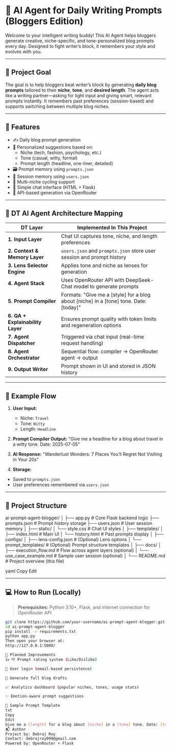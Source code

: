 # 🧠 AI Agent for Daily Writing Prompts (Bloggers Edition)

Welcome to your intelligent writing buddy! This AI Agent helps bloggers generate creative, niche-specific, and tone-personalized blog prompts every day. Designed to fight writer’s block, it remembers your style and evolves with you.

---

## 🎯 Project Goal

The goal is to help bloggers beat writer’s block by generating **daily blog prompts** tailored to their **niche**, **tone**, and **desired length**. The agent acts like a writing partner—asking for light input and giving smart, relevant prompts instantly. It remembers past preferences (session-based) and supports switching between multiple blog niches.

---

## 🚀 Features

- ✍️ Daily blog prompt generation
- 🧠 Personalized suggestions based on:
  - Niche (tech, fashion, psychology, etc.)
  - Tone (casual, witty, formal)
  - Prompt length (headline, one-liner, detailed)
- 🗃 Prompt memory using `prompts.json`
- 🧑 Session memory using `users.json`
- 🔁 Multi-niche cycling support
- 💬 Simple chat interface (HTML + Flask)
- 🔐 API-based generation via OpenRouter

---

## 🧠 DT AI Agent Architecture Mapping

| DT Layer | Implemented In This Project |
|----------|-----------------------------|
| **1. Input Layer** | Chat UI captures tone, niche, and length preferences |
| **2. Context & Memory Layer** | `users.json` and `prompts.json` store user session and prompt history |
| **3. Lens Selector Engine** | Applies tone and niche as lenses for generation |
| **4. Agent Stack** | Uses OpenRouter API with DeepSeek-Chat model to generate prompts |
| **5. Prompt Compiler** | Formats: "Give me a [style] for a blog about [niche] in a [tone] tone. Date: [today]" |
| **6. QA + Explainability Layer** | Ensures prompt quality with token limits and regeneration options |
| **7. Agent Dispatcher** | Triggered via chat input (real-time request handling) |
| **8. Agent Orchestrator** | Sequential flow: compiler → OpenRouter agent → output |
| **9. Output Writer** | Prompt shown in UI and stored in JSON history |

---

## 🧾 Example Flow

1. **User Input:**
   - Niche: `Travel`
   - Tone: `Witty`
   - Length: `Headline`

2. **Prompt Compiler Output:**
"Give me a headline for a blog about travel in a witty tone. Date: 2025-07-05"
3. **AI Response:**
"Wanderlust Wonders: 7 Places You’ll Regret Not Visiting in Your 20s"
4. **Storage:**
- Saved to `prompts.json`
- User preferences remembered via `users.json`

---

## 📁 Project Structure

ai-prompt-agent-blogger/
│
├── app.py # Core Flask backend logic
├── prompts.json # Prompt history storage
├── users.json # User session memory
│
├── static/
│ └── style.css # Chat UI styles
│
├── templates/
│ ├── index.html # Main UI
│ └── history.html # Past prompts display
│
├── configs/
│ ├── lens-config.json # (Optional) Lens options
│ └── prompt_templates/ # (Optional) Prompt structure templates
│
├── docs/
│ ├── execution_flow.md # Flow across agent layers (optional)
│ └── use_case_example.md # Sample user session (optional)
│
└── README.md # Project overview (this file)

yaml
Copy
Edit

---

## 💻 How to Run (Locally)

> **Prerequisites:** Python 3.10+, Flask, and internet connection for OpenRouter API

```bash
git clone https://github.com/your-username/ai-prompt-agent-blogger.git
cd ai-prompt-agent-blogger
pip install -r requirements.txt
python app.py
Then open your browser at:
http://127.0.0.1:5000/

🌱 Planned Improvements
👍 👎 Prompt rating system (Like/Dislike)

🔐 User login (email-based persistence)

🧾 Generate full blog drafts

📈 Analytics dashboard (popular niches, tones, usage stats)

✨ Emotion-aware prompt suggestions

🧪 Sample Prompt Template
txt
Copy
Edit
Give me a [length] for a blog about [niche] in a [tone] tone. Date: [today]
📬 Author
Project by: Debraj Roy
Contact: debrajroy099@gmail.com
Powered by: OpenRouter + Flask


